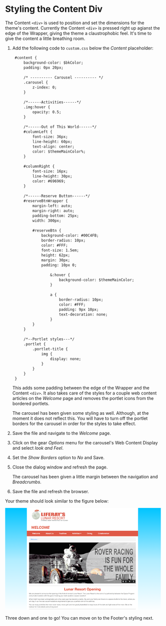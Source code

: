 # Styling the Content Div

The Content `<div>` is used to position and set the dimensions for the theme's 
content. Currently the Content `<div>` is pressed right up agianst the edge of 
the Wrapper, giving the theme a claustrophobic feel. It's time to give the 
content a little breathing room.

1. Add the following code to `custom.css` below the *Content* placeholder:

        #content {
            background-color: $bkColor;
            padding: 0px 20px;
        
            /* ---------- Carousel ---------- */
            .carousel {
                z-index: 0;
            }
        
            /*------Activities------*/
            .img:hover {
                opacity: 0.5;
            }

            /*------Out of This World------*/
            #columnLeft { 
                font-size: 36px; 
                line-height: 60px;   
                text-align: center;
                color: $themeMainColor%;
            }
                
            #columnRight {
                font-size: 16px;
                line-height: 30px;            
                color: #696969;
            }

            /*------Reserve Button------*/
            #reserveBtnWrapper {
                margin-left: auto;
                margin-right: auto;
                padding-bottom: 25px;
                width: 300px;

                #reserveBtn {
                    background-color: #00C4FB;
                    border-radius: 10px;                    
                    color: #FFF;
                    font-size: 1.5em;
                    height: 62px;
                    margin: 30px;
                    padding: 10px 0;

                        &:hover {
                            background-color: $themeMainColor;
                        }

                        a {
                            border-radius: 10px;                        
                            color: #FFF;
                            padding: 9px 10px;
                            text-decoration: none;
                        }
                }
            }

            /*--Portlet styles---*/
            .portlet {
                .portlet-title {
                    img {
                        display: none;
                    }
                }
            }
        }
   
    This adds some padding between the edge of the Wrapper and the Content 
    `<div>`. It also takes care of the styles for a couple web content articles 
    on the *Welcome* page and removes the portlet icons from the bordered 
    portlets.
    
    The carousel has been given some styling as well. Although, at the moment it 
    does not reflect this. You will have to turn off the portlet borders for the 
    carousel in order for the styles to take effect.
   
2. Save the file and navigate to the *Welcome* page.

3. Click on the gear *Options* menu for the carousel's Web Content Display and 
   select *look and Feel*.
   
4. Set the *Show Borders* option to *No* and Save.

5. Close the dialog window and refresh the page.

    The carousel has been given a little margin between the navigation and 
    *Breadcrumbs*.
   
6. Save the file and refresh the browser.

Your theme should look similar to the figure below:
    
![Figure 1: The content is clearer to read now that the there is some padding.](../../images/css-content.png)
    
Three down and one to go! You can move on to the Footer's styling next.